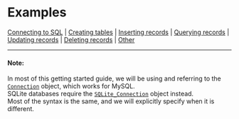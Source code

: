 # Examples

[Connecting to SQL](getting_started/examples/connecting.md) | [Creating tables](getting_started/examples/tables.md) | [Inserting records](getting_started/examples/insert.md) | [Querying records](getting_started/examples/query.md) | [Updating records](getting_started/examples/update.md) | [Deleting records](getting_started/examples/delete.md) | [Other](getting_started/examples/other.md)

---

#### Note:
In most of this getting started guide, we will be using and referring to the [`Connection`](api_reference/connection.md#connection) object, which works for MySQL.\
SQLite databases require the [`SQLite_Connection`](api_reference/connection.md#sqlite_connection) object instead.\
Most of the syntax is the same, and we will explicitly specify when it is different.
